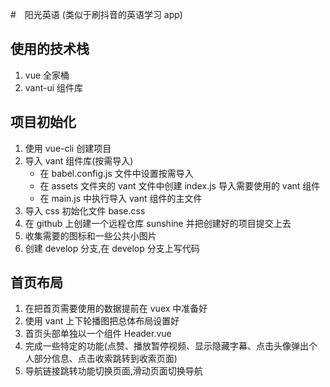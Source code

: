 #　阳光英语 (类似于刷抖音的英语学习 app)

## 使用的技术栈

1.  vue 全家桶
2.  vant-ui 组件库

## 项目初始化

1.  使用 vue-cli 创建项目
2.  导入 vant 组件库(按需导入)
    - 在 babel.config.js 文件中设置按需导入
    - 在 assets 文件夹的 vant 文件中创建 index.js 导入需要使用的 vant 组件
    - 在 main.js 中执行导入 vant 组件的主文件
3.  导入 css 初始化文件 base.css
4.  在 github 上创建一个远程仓库 sunshine 并把创建好的项目提交上去
5.  收集需要的图标和一些公共小图片
6.  创建 develop 分支,在 develop 分支上写代码

## 首页布局

1. 在把首页需要使用的数据提前在 vuex 中准备好
2. 使用 vant 上下轮播图把总体布局设置好
3. 首页头部单独以一个组件 Header.vue
4. 完成一些特定的功能(点赞、播放暂停视频、显示隐藏字幕、点击头像弹出个人部分信息、点击收索跳转到收索页面)
5. 导航链接跳转功能切换页面,滑动页面切换导航
